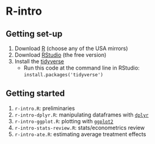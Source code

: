 # R-intro

## Getting set-up

1. Download [R](https://cran.r-project.org/mirrors.html) (choose any of the USA mirrors)
2. Download [RStudio](https://www.rstudio.com/products/rstudio/download/) (the free version)
3. Install the [tidyverse](https://www.tidyverse.org)
	- Run this code at the command line in RStudio: `install.packages('tidyverse')`

## Getting started

1. `r-intro.R`: preliminaries
2. `r-intro-dplyr.R`: manipulating dataframes with [`dplyr`](https://dplyr.tidyverse.org/)
3. `r-intro-ggplot.R`: plotting with [`ggplot2`](https://ggplot2.tidyverse.org/)
4. `r-intro-stats-review.R`: stats/econometrics review
4. `r-intro-ate.R`: estimating average treatment effects